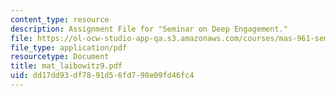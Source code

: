 ```yaml
---
content_type: resource
description: Assignment File for "Seminar on Deep Engagement."
file: https://ol-ocw-studio-app-qa.s3.amazonaws.com/courses/mas-961-seminar-on-deep-engagement-fall-2004/dd17dd93df7891d56fd798e09fd46fc4_mat_laibowitz9.pdf
file_type: application/pdf
resourcetype: Document
title: mat_laibowitz9.pdf
uid: dd17dd93-df78-91d5-6fd7-98e09fd46fc4
---
```

